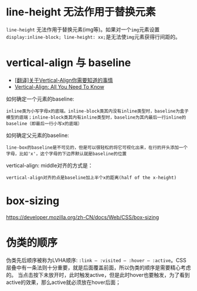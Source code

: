 # line-height 无法作用于替换元素

`line-height` 无法作用于替换元素(img等)。如果对一个`img`元素设置`display:inline-block; line-height: xx;`是无法使`img`元素获得行间距的。

# vertical-align 与 baseline

* [[翻译]关于Vertical-Align你需要知道的事情](https://segmentfault.com/a/1190000002668492)
* [Vertical-Align: All You Need To Know](http://christopheraue.net/2014/03/05/vertical-align/)


如何确定一个元素的baseline:
```
inline类为小写字母x的底端。inline-block类其内没有inline类型时，baseline为盒子模型的底端；inline-block类其内有inline类型时，baseline为其内最后一行inline的baseline（即最后一行小写x的底端）
```

如何确定父元素的baseline:
```
line-box的baseline是不可见的，但是可以很轻松的将它可视化出来，在行的开头添加一个字母，比如'x'，这个字母的下边界默认就是baseline的位置
```

vertical-align: middle对齐的方式是：
```
vertical-align对齐的点是baseline加上半个x的距离(half of the x-height)
```

# box-sizing

https://developer.mozilla.org/zh-CN/docs/Web/CSS/box-sizing

# 伪类的顺序

伪类先后顺序被称为LVHA顺序: `:link — :visited — :hover — :active`。CSS层叠中有一条法则十分重要，就是后面覆盖前面，所以伪类的顺序是需要精心考虑的。
当点击按下未放开时，此时触发active，但是此时hover也要触发，为了看到active的效果，那么active就必须放在hover后面；


